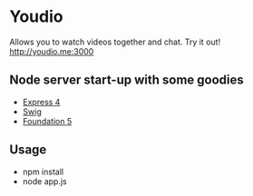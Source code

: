 # Youdio
Allows you to watch videos together and chat.
Try it out!
http://youdio.me:3000

## Node server start-up with some goodies
- [Express 4](http://expressjs.com/4x/api.html)
- [Swig](http://paularmstrong.github.io/swig/)
- [Foundation 5](http://foundation.zurb.com/docs/)

## Usage
- npm install
- node app.js


